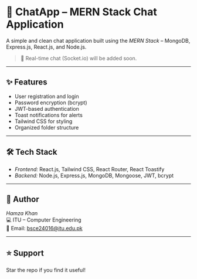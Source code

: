 # 💬 ChatApp – MERN Stack Chat Application

A simple and clean chat application built using the *MERN Stack* – MongoDB, Express.js, React.js, and Node.js.

> 🔧 Real-time chat (Socket.io) will be added soon.

---

## ✨ Features

- User registration and login  
- Password encryption (bcrypt)  
- JWT-based authentication  
- Toast notifications for alerts  
- Tailwind CSS for styling  
- Organized folder structure  

---

## 🛠 Tech Stack

- *Frontend:* React.js, Tailwind CSS, React Router, React Toastify  
- *Backend:* Node.js, Express.js, MongoDB, Mongoose, JWT, bcrypt  

---

## 👤 Author

*Hamza Khan*  
💻 ITU – Computer Engineering  
📧 Email: bsce24016@itu.edu.pk

---

## ⭐ Support

Star the repo if you find it useful!
